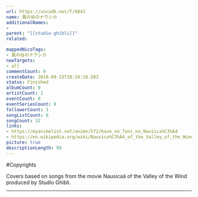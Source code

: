 ```yaml
---
url: https://vocadb.net/T/6842
name: 風の谷のナウシカ
additionalNames: 
- 
parent: "[[studio-ghibli]]"
related:

mappedNicoTags:
- 風の谷のナウシカ
newTargets:
- all
commentCount: 0
createDate: 2018-09-23T10:24:18.503
status: Finished
albumCount: 0
artistCount: 1
eventCount: 0
eventSeriesCount: 0
followerCount: 1
songListCount: 0
songCount: 32
links: 
- https://myanimelist.net/anime/572/Kaze_no_Tani_no_Nausica%C3%A4
- https://en.wikipedia.org/wiki/Nausica%C3%A4_of_the_Valley_of_the_Wind_(film)
picture: true
descriptionLength: 98
---
```


#Copyrights

Covers based on songs from the movie Nausicaä of the Valley of the Wind produced by Studio Ghibli.

---

